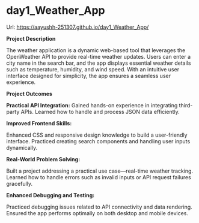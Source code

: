 # day1_Weather_App


Url: https://aayushh-251307.github.io/day1_Weather_App/

**Project Description**

  The weather application is a dynamic web-based tool that leverages the OpenWeather API to provide real-time weather updates. Users can enter a city name in the search bar,     and the app displays essential weather details such as temperature, humidity, and wind speed. With an intuitive user interface designed for simplicity, the app ensures a       seamless user experience.

**Project Outcomes**

**Practical API Integration:**
  Gained hands-on experience in integrating third-party APIs.
  Learned how to handle and process JSON data efficiently.


**Improved Frontend Skills:**

  Enhanced CSS and responsive design knowledge to build a user-friendly interface.
  Practiced creating search components and handling user inputs dynamically.

  
**Real-World Problem Solving:**

  Built a project addressing a practical use case—real-time weather tracking.
  Learned how to handle errors such as invalid inputs or API request failures gracefully.

  
**Enhanced Debugging and Testing:**

  Practiced debugging issues related to API connectivity and data rendering.
  Ensured the app performs optimally on both desktop and mobile devices.
